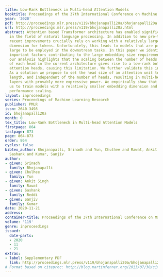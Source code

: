 ```yaml
---
title: Low-Rank Bottleneck in Multi-head Attention Models
booktitle: Proceedings of the 37th International Conference on Machine Learning
year: '2020'
pdf: http://proceedings.mlr.press/v119/bhojanapalli20a/bhojanapalli20a.pdf
url: http://proceedings.mlr.press/v119/bhojanapalli20a.html
abstract: Attention based Transformer architecture has enabled significant advances
  in the field of natural language processing. In addition to new pre-training techniques,
  recent improvements crucially rely on working with a relatively larger embedding
  dimension for tokens. Unfortunately, this leads to models that are prohibitively
  large to be employed in the downstream tasks. In this paper we identify one of the
  important factors contributing to the large embedding size requirement. In particular,
  our analysis highlights that the scaling between the number of heads and the size
  of each head in the current architecture gives rise to a low-rank bottleneck in
  attention heads, causing this limitation. We further validate this in our experiments.
  As a solution we propose to set the head size of an attention unit to input sequence
  length, and independent of the number of heads, resulting in multi-head attention
  layers with provably more expressive power. We empirically show that this allows
  us to train models with a relatively smaller embedding dimension and with better
  performance scaling.
layout: inproceedings
series: Proceedings of Machine Learning Research
publisher: PMLR
issn: 2640-3498
id: bhojanapalli20a
month: 0
tex_title: Low-Rank Bottleneck in Multi-head Attention Models
firstpage: 864
lastpage: 873
page: 864-873
order: 864
cycles: false
bibtex_author: Bhojanapalli, Srinadh and Yun, Chulhee and Rawat, Ankit Singh and Reddi,
  Sashank and Kumar, Sanjiv
author:
- given: Srinadh
  family: Bhojanapalli
- given: Chulhee
  family: Yun
- given: Ankit Singh
  family: Rawat
- given: Sashank
  family: Reddi
- given: Sanjiv
  family: Kumar
date: 2020-11-21
address: 
container-title: Proceedings of the 37th International Conference on Machine Learning
volume: '119'
genre: inproceedings
issued:
  date-parts:
  - 2020
  - 11
  - 21
extras:
- label: Supplementary PDF
  link: http://proceedings.mlr.press/v119/bhojanapalli20a/bhojanapalli20a-supp.pdf
# Format based on citeproc: http://blog.martinfenner.org/2013/07/30/citeproc-yaml-for-bibliographies/
---
```

